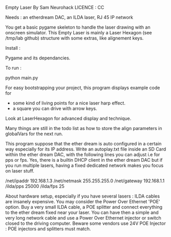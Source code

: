 Empty Laser 
By Sam Neurohack
LICENCE : CC

Needs : an etherdream DAC, an ILDA laser, RJ 45 IP network
 
You get a basic pygame skeleton to handle the laser drawing with an onscreen simulator.
This Empty Laser is mainly a Laser Hexagon (see /tmp/lab github) structure with some extras, like alignement keys.

Install :

Pygame and its dependancies.

To run : 

python main.py


For easy bootstrapping your project, this program displays example code for  

- some kind of living points for a nice laser harp effect.
- a square you can drive with arrow keys.


Look at LaserHexagon for advanced display and technique.


Many things are still in the todo list as how to store the align parameters in globalVars for the next run.

This program suppose that the ether dream is auto configured in a certain way especially for its IP address. Write an autoplay.txt file inside an SD Card within the ether dream DAC, with the following lines you can adjust i.e for pps or fps. Yes, there is a builtin DHCP client in the ether dream DAC but if you run multiple lasers, having a fixed dedicated network makes you focus on laser stuff.

/net/ipaddr 192.168.1.3
/net/netmask 255.255.255.0
/net/gateway 192.168.1.1
/ilda/pps 25000
/ilda/fps 25

About hardware setup, especially if you have several lasers : ILDA cables are insanely expensive. You may consider the Power Over Ethernet 'POE' option. Buy a very small ILDA cable, a POE splitter and connect everything to the ether dream fixed near your laser. You can have then a simple and very long network cable and use a Power Over Ethernet injector or switch closed to the driving computer. Beware some vendors use 24V POE Injector : POE injectors and splitters must match.
